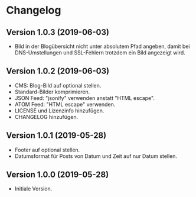 # Changelog

## Version 1.0.3 (2019-06-03)

- Bild in der Blogübersicht nicht unter absolutem Pfad angeben, damit bei DNS-Umstellungen 
und SSL-Fehlern trotzdem ein Bild angezeigt wird.

## Version 1.0.2 (2019-06-03)

- CMS: Blog-Bild auf optional stellen.
- Standard-Bilder komprimieren.
- JSON Feed: "jsonify" verwenden anstatt "HTML escape".
- ATOM Feed: "HTML escape" verwenden.
- LICENSE und Lizenzinfo hinzufügen.
- CHANGELOG hinzufügen.

## Version 1.0.1 (2019-05-28)

- Footer auf optional stellen.
- Datumsformat für Posts von Datum und Zeit auf nur Datum stellen.

## Version 1.0.0 (2019-05-28)

- Initiale Version.

